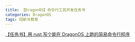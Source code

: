 ```yaml
---
title: 【DragonOS】命令行工具开发任务书
categories: DragonOS
tags: 招新与教育
---
```

[【任务书】用 rust 写个能在 DragonOS 上跑的简易命令行程序](https://bbs.dragonos.org.cn/t/topic/371)
